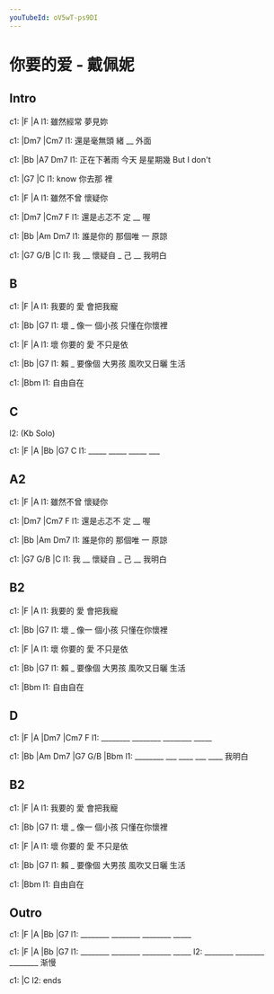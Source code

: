 ```yaml
---
youTubeId: oV5wT-ps9DI
---
```


# 你要的爱 - 戴佩妮

## Intro

c1: |F        |A
l1:   雖然經常 夢見妳

c1: |Dm7          |Cm7
l1:     還是毫無頭 緒 __ 外面

c1: |Bb             |A7      Dm7
l1:  正在下著雨 今天 是星期幾  But I don't

c1: |G7         |C
l1:  know 你去那 裡

c1: |F        |A
l1:   雖然不曾 懷疑你

c1: |Dm7         |Cm7   F
l1:    還是忐忑不 定 __   喔

c1: |Bb        |Am     Dm7
l1:    誰是你的 那個唯 一 原諒

c1: |G7    G/B     |C
l1:  我 __ 懷疑自 _ 己 __ 我明白

## B

c1: |F      |A
l1:   我要的 愛 會把我寵

c1: |Bb       |G7
l1:  壞 _ 像一 個小孩 只懂在你懷裡

c1: |F        |A
l1:  壞 你要的 愛 不只是依

c1: |Bb         |G7
l1:  賴 _ 要像個 大男孩 風吹又日曬 生活

c1: |Bbm
l1:  自由自在

## C

l2: (Kb Solo)

c1: |F    |A    |Bb   |G7  C
l1:  _____ _____ _____ ___

## A2

c1: |F        |A
l1:   雖然不曾 懷疑你

c1: |Dm7         |Cm7   F
l1:    還是忐忑不 定 __   喔

c1: |Bb        |Am     Dm7
l1:    誰是你的 那個唯 一 原諒

c1: |G7    G/B     |C
l1:  我 __ 懷疑自 _ 己 __ 我明白

## B2

c1: |F      |A
l1:   我要的 愛 會把我寵

c1: |Bb       |G7
l1:  壞 _ 像一 個小孩 只懂在你懷裡

c1: |F        |A
l1:  壞 你要的 愛 不只是依

c1: |Bb         |G7
l1:  賴 _ 要像個 大男孩 風吹又日曬 生活

c1: |Bbm
l1:  自由自在

## D

c1: |F       |A       |Dm7     |Cm7  F
l1:  ________ ________ ________ _____

c1: |Bb      |Am  Dm7 |G7  G/B |Bbm
l1:  ________ ___ ____ ___ ____    我明白

## B2

c1: |F      |A
l1:   我要的 愛 會把我寵

c1: |Bb       |G7
l1:  壞 _ 像一 個小孩 只懂在你懷裡

c1: |F        |A
l1:  壞 你要的 愛 不只是依

c1: |Bb         |G7
l1:  賴 _ 要像個 大男孩 風吹又日曬 生活

c1: |Bbm
l1:  自由自在

## Outro

c1: |F       |A       |Bb      |G7
l1:  ________ ________ ________ _____

c1: |F       |A       |Bb      |G7
l1:  ________ ________ ________ _____
l2:  ________ ________ ________ 渐慢

c1: |C
l2:  ends
